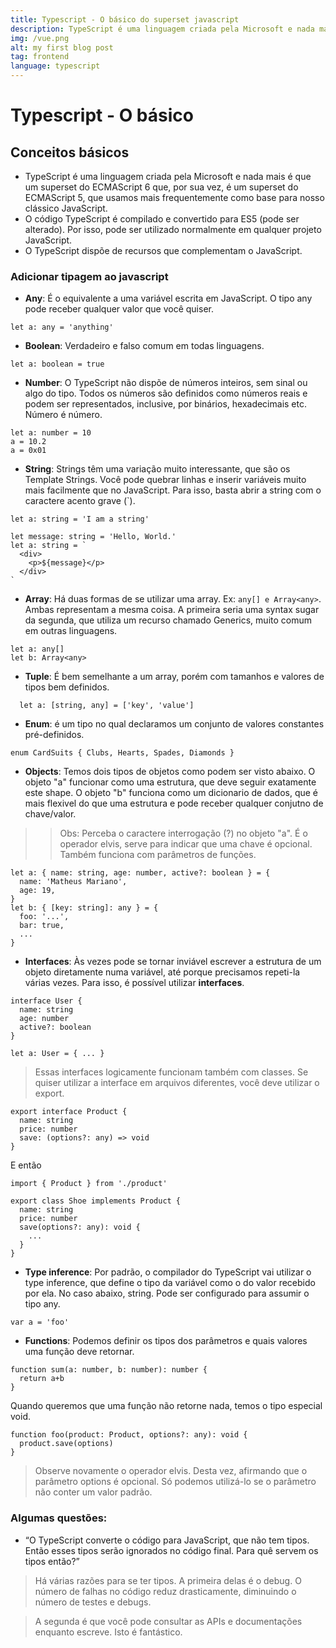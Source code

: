 ```yaml
---
title: Typescript - O básico do superset javascript
description: TypeScript é uma linguagem criada pela Microsoft e nada mais é que um superset do ECMAScript 6 que, por sua vez, é um superset do ECMAScript 5, que usamos mais frequentemente como base para nosso clássico JavaScript.
img: /vue.png
alt: my first blog post
tag: frontend
language: typescript
---
```


# Typescript - O básico

## Conceitos básicos

- TypeScript é uma linguagem criada pela Microsoft e nada mais é que um superset do ECMAScript 6 que, por sua vez, é um superset do ECMAScript 5, que usamos mais frequentemente como base para nosso clássico JavaScript.
- O código TypeScript é compilado e convertido para ES5 (pode ser alterado). Por isso, pode ser utilizado normalmente em qualquer projeto JavaScript.
- O TypeScript dispõe de recursos que complementam o JavaScript.

### Adicionar tipagem ao javascript

- **Any**: É o equivalente a uma variável escrita em JavaScript. O tipo any pode receber qualquer valor que você quiser.

```
let a: any = 'anything'
```

- **Boolean**: Verdadeiro e falso comum em todas linguagens.

```
let a: boolean = true
```

- **Number**: O TypeScript não dispõe de números inteiros, sem sinal ou algo do tipo. Todos os números são definidos como números reais e podem ser representados, inclusive, por binários, hexadecimais etc. Número é número.

```
let a: number = 10
a = 10.2
a = 0x01
```

- **String**: Strings têm uma variação muito interessante, que são os Template Strings. Você pode quebrar linhas e inserir variáveis muito mais facilmente que no JavaScript. Para isso, basta abrir a string com o caractere acento grave (`).

```
let a: string = 'I am a string'

let message: string = 'Hello, World.'
let a: string = `
  <div>
    <p>${message}</p>
  </div>
`
```

- **Array**: Há duas formas de se utilizar uma array. Ex: `any[] e Array<any>`. Ambas representam a mesma coisa. A primeira seria uma syntax sugar da segunda, que utiliza um recurso chamado Generics, muito comum em outras linguagens.

```
let a: any[]
let b: Array<any>
```

- **Tuple**: É bem semelhante a um array, porém com tamanhos e valores de tipos bem definidos.

```
  let a: [string, any] = ['key', 'value']
``` 

- **Enum**: é um tipo no qual declaramos um conjunto de valores constantes pré-definidos.

```
enum CardSuits { Clubs, Hearts, Spades, Diamonds } 
```
 
 - **Objects**: Temos dois tipos de objetos como podem ser visto abaixo. O objeto "a" funcionar como uma estrutura, que deve seguir exatamente este shape. O objeto "b" funciona como um dicionario de dados, que é mais flexivel do que uma estrutura e pode receber qualquer conjutno de chave/valor.
 
>>Obs: Perceba o caractere interrogação (?) no objeto "a". É o operador elvis, serve para indicar que uma chave é opcional. Também funciona com parâmetros de funções.

```
let a: { name: string, age: number, active?: boolean } = {
  name: 'Matheus Mariano',
  age: 19,
}
let b: { [key: string]: any } = {
  foo: '...',
  bar: true,
  ...
}
```
- **Interfaces**: Às vezes pode se tornar inviável escrever a estrutura de um objeto diretamente numa variável, até porque precisamos repeti-la várias vezes. Para isso, é possível utilizar **interfaces**.

```
interface User {
  name: string
  age: number
  active?: boolean
}

let a: User = { ... }
```

>Essas interfaces logicamente funcionam também com classes. Se quiser utilizar a interface em arquivos diferentes, você deve utilizar o export.


```
export interface Product {
  name: string
  price: number
  save: (options?: any) => void
}
```

E então

```
import { Product } from './product'

export class Shoe implements Product {
  name: string
  price: number
  save(options?: any): void {
    ...
  }
}
```

- **Type inference**: Por padrão, o compilador do TypeScript vai utilizar o type inference, que define o tipo da variável como o do valor recebido por ela. No caso abaixo, string. Pode ser configurado para assumir o tipo any.

```
var a = 'foo'
```

- **Functions**: Podemos definir os tipos dos parâmetros e quais valores uma função deve retornar.

```
function sum(a: number, b: number): number {
  return a+b
}
```
Quando queremos que uma função não retorne nada, temos o tipo especial void.

```
function foo(product: Product, options?: any): void {
  product.save(options)
}
```

> Observe novamente o operador elvis. Desta vez, afirmando que o parâmetro options é opcional. Só podemos utilizá-lo se o parâmetro não conter um valor padrão.

### Algumas questões:

- “O TypeScript converte o código para JavaScript, que não tem tipos. Então esses tipos serão ignorados no código final. Para quê servem os tipos então?”

>Há várias razões para se ter tipos. A primeira delas é o debug. O número de falhas no código reduz drasticamente, diminuindo o número de testes e debugs.

>A segunda é que você pode consultar as APIs e documentações enquanto escreve. Isto é fantástico.
